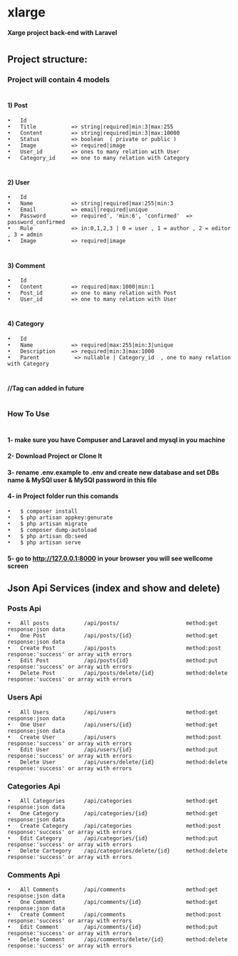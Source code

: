 #                   xlarge
####    Xarge project back-end with Laravel
#
#
## Project structure:
### Project will contain 4 models
#
#### 1)	Post
    •	Id
    •	Title           => string|required|min:3|max:255
    •	Content         => string|required|min:3|max:10000
    •	Status          => boolean  ( private or public )
    •	Image           => required|image
    •	User_id         => ones to many relation with User
    •	Category_id     => one to many relation with Category
#
#### 2)	User
    •	Id
    •	Name            => string|required|max:255|min:3
    •	Email           => email|required|unique
    •	Password        => required', 'min:6', 'confirmed'  => password_confirmed
    •	Rule            => in:0,1,2,3 | 0 = user , 1 = author , 2 = editor , 3 = admin 
    •	Image           => required|image
#
#### 3)	Comment
    •	Id
    •	Content         => required|max:1000|min:1
    •	Post_id         => one to many relation with Post
    •	User_id         => one to many relation with User
#
#### 4)	Category
    •	Id
    •	Name            => required|max:255|min:3|unique
    •	Description     => required|min:3|max:1000
    •	Parent           => nullable | Category_id  , one to many relation with Category
#
####  //Tag can added in future
#
#
### How To Use
#
#### 1- make sure you have Compuser and Laravel and mysql in you machine
#### 2- Download Project or Clone It
#### 3- rename .env.example to .env and create new database and set DBs name & MySQl user & MySQl password in this file
#### 4- in Project folder run this comands
    •	$ composer install
    •	$ php artisan appkey:genurate
    •	$ php artisan migrate
    •	$ composer dump-autoload
    •	$ php artisan db:seed
    •	$ php artisan serve
#### 5- go to http://127.0.0.1:8000 in your browser you will see wellcome screen
##
## Json Api Services (index and show and delete)
### Posts Api
    •	All posts           /api/posts/                     method:get          response:json data          
    •	One Post            /api/posts/{id}                 method:get          response:json data
    •	Create Post         /api/posts                      method:post         response:'success' or array with errors
    •	Edit Post           /api/posts{id}                  method:put          response:'success' or array with errors
    •	Delete Post         /api/posts/delete/{id}          method:delete       response:'success' or array with errors
### Users Api
    •	All Users           /api/users                      method:get          response:json data
    •	One User            /api/users/{id}                 method:get          response:json data
    •	Create User         /api/users                      method:post         response:'success' or array with errors
    •	Edit User           /api/users/{id}                 method:put          response:'success' or array with errors
    •	Delete User         /api/users/delete/{id}          method:delete       response:'success' or array with errors
### Categories Api
    •	All Categories      /api/categories                 method:get          response:json data
    •	One Category        /api/categories/{id}            method:get          response:json data
    •	Create Category     /api/categories                 method:post         response:'success' or array with errors
    •	Edit Category       /api/categories/{id}            method:put          response:'success' or array with errors
    •	Delete Cartegory    /api/categories/delete/{id}     method:delete       response:'success' or array with errors
### Comments Api
    •	All Comments        /api/comments                   method:get          response:json data
    •	One Comment         /api/comments/{id}              method:get          response:json data
    •	Create Comment      /api/comments                   method:post         response:'success' or array with errors
    •	Edit Comment        /api/comments/{id}              method:put          response:'success' or array with errors
    •	Delete Comment      /api/comments/delete/{id}       method:delete       response:'success' or array with errors
